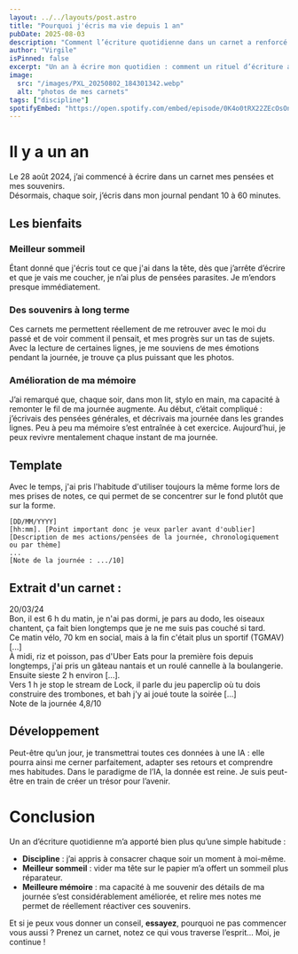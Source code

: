 ```yaml
---
layout: ../../layouts/post.astro
title: "Pourquoi j'écris ma vie depuis 1 an"
pubDate: 2025-08-03
description: "Comment l’écriture quotidienne dans un carnet a renforcé ma mémoire, amélioré mon sommeil et ravivé mes souvenirs."
author: "Virgile"
isPinned: false
excerpt: "Un an à écrire mon quotidien : comment un rituel d’écriture améliore le sommeil, aiguise la mémoire et forge une discipline."
image:
  src: "/images/PXL_20250802_184301342.webp"
  alt: "photos de mes carnets"
tags: ["discipline"]
spotifyEmbed: "https://open.spotify.com/embed/episode/0K4o0tRX22ZEcOsOngGxxY?utm_source=generator"
---
```


# Il y a un an
Le 28 août 2024, j’ai commencé à écrire dans un carnet mes pensées et mes souvenirs.  
Désormais, chaque soir, j’écris dans mon journal pendant 10 à 60 minutes.
## Les bienfaits
### Meilleur sommeil
Étant donné que j'écris tout ce que j'ai dans la tête, dès que j’arrête d’écrire et que je vais me coucher, je n’ai plus de pensées parasites. Je m’endors presque immédiatement.
### Des souvenirs à long terme
Ces carnets me permettent réellement de me retrouver avec le moi du passé et de voir comment il pensait, et mes progrès sur un tas de sujets. Avec la lecture de certaines lignes, je me souviens de mes émotions pendant la journée, je trouve ça plus puissant que les photos.

### Amélioration de ma mémoire
J’ai remarqué que, chaque soir, dans mon lit, stylo en main, ma capacité à remonter le fil de ma journée augmente. Au début, c’était compliqué : j’écrivais des pensées générales, et décrivais ma journée dans les grandes lignes. Peu à peu ma mémoire s’est entraînée à cet exercice. Aujourd’hui, je peux revivre mentalement chaque instant de ma journée.

## Template
Avec le temps, j'ai pris l'habitude d'utiliser toujours la même forme lors de mes prises de notes, ce qui permet de se concentrer sur le fond plutôt que sur la forme.
```text
[DD/MM/YYYY]
[hh:mm]. [Point important donc je veux parler avant d'oublier]
[Description de mes actions/pensées de la journée, chronologiquement ou par thème]
...
[Note de la journée : .../10]
```

## Extrait d'un carnet :

20/03/24
<br/>
Bon, il est 6 h du matin, je n'ai pas dormi, je pars au dodo, les oiseaux chantent, ça fait bien longtemps que je ne me suis pas couché si tard.
<br/>
Ce matin vélo, 70 km en social, mais à la fin c'était plus un sportif (TGMAV) [...]
<br/>
À midi, riz et poisson, pas d'Uber Eats pour la première fois depuis longtemps, j'ai pris un gâteau nantais et un roulé cannelle à la boulangerie.
Ensuite sieste 2 h environ [...].
<br/>
Vers 1 h je stop le stream de Lock, il parle du jeu paperclip où tu dois construire des trombones, et bah j'y ai joué toute la soirée [...]
<br/>
Note de la journée 4,8/10

## Développement
Peut-être qu’un jour, je transmettrai toutes ces données à une IA : elle pourra ainsi me cerner parfaitement, adapter ses retours et comprendre mes habitudes. Dans le paradigme de l’IA, la donnée est reine. Je suis peut-être en train de créer un trésor pour l’avenir.

# Conclusion
Un an d’écriture quotidienne m’a apporté bien plus qu’une simple habitude :
- **Discipline** : j’ai appris à consacrer chaque soir un moment à moi-même.
- **Meilleur sommeil** : vider ma tête sur le papier m’a offert un sommeil plus réparateur.
- **Meilleure mémoire** : ma capacité à me souvenir des détails de ma journée s’est considérablement améliorée, et relire mes notes me permet de réellement réactiver ces souvenirs.

Et si je peux vous donner un conseil, **essayez**, pourquoi ne pas commencer vous aussi ? Prenez un carnet, notez ce qui vous traverse l’esprit… Moi, je continue !